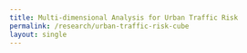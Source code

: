 ```yaml
---
title: Multi-dimensional Analysis for Urban Traffic Risk
permalink: /research/urban-traffic-risk-cube
layout: single
---
```

